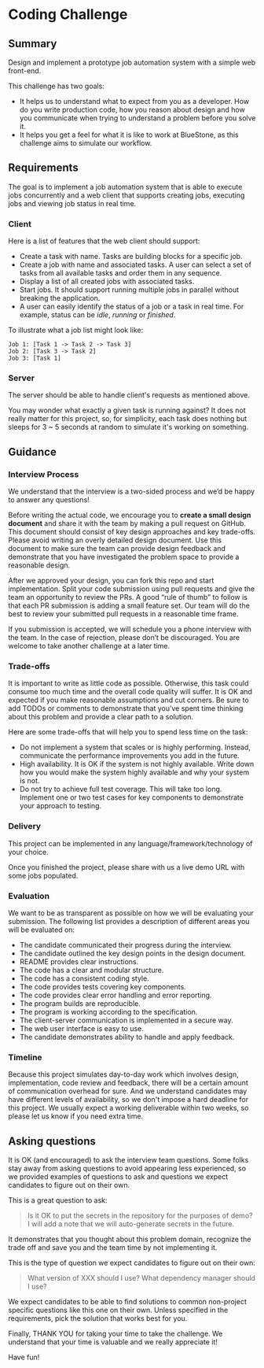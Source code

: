 # Coding Challenge

## Summary

Design and implement a prototype job automation system with a simple web front-end.

This challenge has two goals:

- It helps us to understand what to expect from you as a developer. How do you write production code, how you reason about design and how you communicate when trying to understand a problem before you solve it.
- It helps you get a feel for what it is like to work at BlueStone, as this challenge aims to simulate our workflow.

## Requirements

The goal is to implement a job automation system that is able to execute jobs concurrently and a web client that supports creating jobs, executing jobs and viewing job status in real time.

### Client

Here is a list of features that the web client should support:

- Create a task with name. Tasks are building blocks for a specific job.
- Create a job with name and associated tasks. A user can select a set of tasks from all available tasks and order them in any sequence.
- Display a list of all created jobs with associated tasks.
- Start jobs. It should support running multiple jobs in parallel without breaking the application.
- A user can easily identify the status of a job or a task in real time. For example, status can be *idle*, *running* or *finished*.

To illustrate what a job list might look like:

```
Job 1: [Task 1 -> Task 2 -> Task 3]
Job 2: [Task 3 -> Task 2]
Job 3: [Task 1]
```

### Server

The server should be able to handle client's requests as mentioned above.

You may wonder what exactly a given task is running against? It does not really matter for this project, so, for simplicity, each task does nothing but sleeps for 3 ~ 5 seconds at random to simulate it's working on something.

## Guidance

### Interview Process

We understand that the interview is a two-sided process and we’d be happy to answer any questions!

Before writing the actual code, we encourage you to **create a small design document** and share it with the team by making a pull request on GitHub. This document should consist of key design approaches and key trade-offs. Please avoid writing an overly detailed design document. Use this document to make sure the team can provide design feedback and demonstrate that you have investigated the problem space to provide a reasonable design.

After we approved your design, you can fork this repo and start implementation. Split your code submission using pull requests and give the team an opportunity to review the PRs. A good “rule of thumb” to follow is that each PR submission is adding a small feature set. Our team will do the best to review your submitted pull requests in a reasonable time frame.

If you submission is accepted, we will schedule you a phone interview with the team. In the case of rejection, please don’t be discouraged. You are welcome to take another challenge at a later time.

### Trade-offs

It is important to write as little code as possible. Otherwise, this task could consume too much time and the overall code quality will suffer. It is OK and expected if you make reasonable assumptions and cut corners. Be sure to add TODOs or comments to demonstrate that you’ve spent time thinking about this problem and provide a clear path to a solution.

Here are some trade-offs that will help you to spend less time on the task:

- Do not implement a system that scales or is highly performing. Instead, communicate the performance improvements you add in the future.
- High availability. It is OK if the system is not highly available. Write down how you would make the system highly available and why your system is not.
- Do not try to achieve full test coverage. This will take too long. Implement one or two test cases for key components to demonstrate your approach to testing.

### Delivery

This project can be implemented in any language/framework/technology of your choice.

Once you finished the project, please share with us a live demo URL with some jobs populated.

### Evaluation

We want to be as transparent as possible on how we will be evaluating your submission. The following list provides a description of different areas you will be evaluated on:

- The candidate communicated their progress during the interview.
- The candidate outlined the key design points in the design document.
- README provides clear instructions.
- The code has a clear and modular structure.
- The code has a consistent coding style.
- The code provides tests covering key components.
- The code provides clear error handling and error reporting.
- The program builds are reproducible.
- The program is working according to the specification.
- The client-server communication is implemented in a secure way.
- The web user interface is easy to use.
- The candidate demonstrates ability to handle and apply feedback.

### Timeline

Because this project simulates day-to-day work which involves design, implementation, code review and feedback, there will be a certain amount of communication overhead for sure. And we understand candidates may have different levels of availability, so we don't impose a hard deadline for this project. We usually expect a working deliverable within two weeks, so please let us know if you need extra time.

## Asking questions

It is OK (and encouraged) to ask the interview team questions. Some folks stay away from asking questions to avoid appearing less experienced, so we provided examples of questions to ask and questions we expect candidates to figure out on their own.

This is a great question to ask:

> Is it OK to put the secrets in the repository for the purposes of demo? I will add a note that we will auto-generate secrets in the future.

It demonstrates that you thought about this problem domain, recognize the trade off and save you and the team time by not implementing it.

This is the type of question we expect candidates to figure out on their own:

> What version of XXX should I use? What dependency manager should I use?

We expect candidates to be able to find solutions to common non-project specific questions like this one on their own. Unless specified in the requirements, pick the solution that works best for you.

Finally, THANK YOU for taking your time to take the challenge. We understand that your time is valuable and we really appreciate it!

Have fun!
